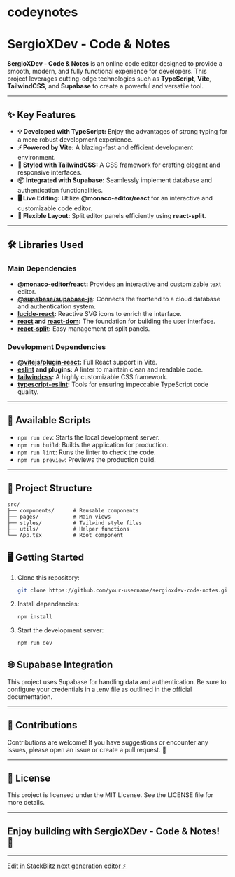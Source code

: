 # codeynotes

#  SergioXDev - Code & Notes
                                                                                                   
**SergioXDev - Code & Notes** is an online code editor designed to provide a smooth, modern, and fully functional experience for developers. This project leverages cutting-edge technologies such as **TypeScript**, **Vite**, **TailwindCSS**, and **Supabase** to create a powerful and versatile tool.

---

## ✨ Key Features

- **💡 Developed with TypeScript:** Enjoy the advantages of strong typing for a more robust development experience.
- **⚡ Powered by Vite:** A blazing-fast and efficient development environment.
- **🎨 Styled with TailwindCSS:** A CSS framework for crafting elegant and responsive interfaces.
- **📦 Integrated with Supabase:** Seamlessly implement database and authentication functionalities.
- **🖥️ Live Editing:** Utilize **@monaco-editor/react** for an interactive and customizable code editor.
- **📐 Flexible Layout:** Split editor panels efficiently using **react-split**.

---

## 🛠️ Libraries Used

### **Main Dependencies**
- **[@monaco-editor/react](https://github.com/suren-atoyan/monaco-react):** Provides an interactive and customizable text editor.
- **[@supabase/supabase-js](https://github.com/supabase/supabase-js):** Connects the frontend to a cloud database and authentication system.
- **[lucide-react](https://github.com/lucide-icons/lucide):** Reactive SVG icons to enrich the interface.
- **[react](https://reactjs.org/) and [react-dom](https://reactjs.org/):** The foundation for building the user interface.
- **[react-split](https://github.com/nathancahill/split):** Easy management of split panels.

### **Development Dependencies**
- **[@vitejs/plugin-react](https://vitejs.dev/):** Full React support in Vite.
- **[eslint](https://eslint.org/) and plugins:** A linter to maintain clean and readable code.
- **[tailwindcss](https://tailwindcss.com/):** A highly customizable CSS framework.
- **[typescript-eslint](https://typescript-eslint.io/):** Tools for ensuring impeccable TypeScript code quality.

---

## 🚀 Available Scripts

- `npm run dev`: Starts the local development server.
- `npm run build`: Builds the application for production.
- `npm run lint`: Runs the linter to check the code.
- `npm run preview`: Previews the production build.

---

## 📂 Project Structure

```plaintext
src/
├── components/      # Reusable components
├── pages/           # Main views
├── styles/          # Tailwind style files
├── utils/           # Helper functions
└── App.tsx          # Root component
```

## 🖥️ Getting Started

1. Clone this repository:
   ```bash
   git clone https://github.com/your-username/sergioxdev-code-notes.git
   ```

2. Install dependencies:
   ```bash
   npm install
   ```

3. Start the development server:
   ```bash
   npm run dev
   ```

## 🌐 Supabase Integration
This project uses Supabase for handling data and authentication. Be sure to configure your credentials in a .env file as outlined in the official documentation.

---

## 🌟 Contributions
Contributions are welcome! If you have suggestions or encounter any issues, please open an issue or create a pull request. 🙌

---

## 📝 License
This project is licensed under the MIT License. See the LICENSE file for more details.

---

## Enjoy building with SergioXDev - Code & Notes! 🚀

---
[Edit in StackBlitz next generation editor ⚡️](https://stackblitz.com/~/github.com/sergioxdev1/codeynotes)

